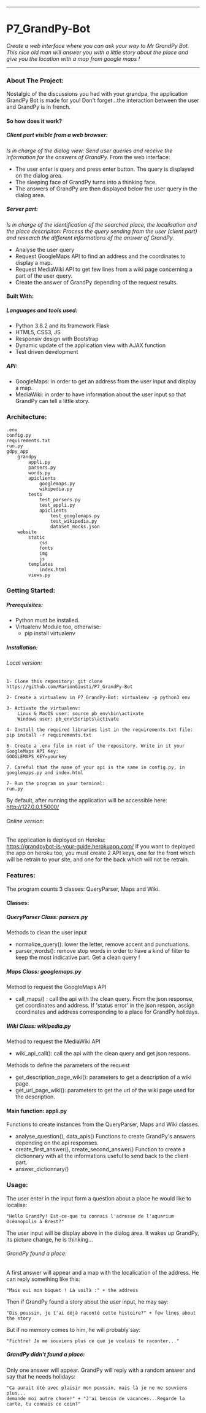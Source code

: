 ****************************************************************************************************************
# P7_GrandPy-Bot
*Create a web interface where you can ask your way to Mr GrandPy Bot. This nice old man will answer you with a little story about the place and give you the location with a map from google maps !*
*****************************************************************************************************************

### About The Project:
Nostalgic of the discussions you had with your grandpa, the application GrandPy Bot is made for you! Don't forget...the interaction between the user and GrandPy is in french.

#### So how does it work?
##### Client part *visible from a web browser*:
*Is in charge of the dialog view:
Send user queries and receive the information for the answers of GrandPy.*
From the web interface: 
- The user enter is query and press enter button. The query is displayed on the dialog area.
- The sleeping face of GrandPy turns into a thinking face.
- The answers of GrandPy are then displayed below the user query in the dialog area.

##### Server part:
*Is in charge of the identification of the searched place, the localisation and the place descripiton:
Process the query sending from the user (client part) and research the different informations of the answer of GrandPy.*
- Analyse the user query
- Request GoogleMaps API to find an address and the coordinates to display a map.
- Request MediaWiki API to get few lines from a wiki page concerning a part of the user query.
- Create the answer of GrandPy depending of the request results.

#### Built With:
##### Languages and tools used:
- Python 3.8.2 and its framework Flask
- HTML5, CSS3, JS
- Responsiv design with Bootstrap
- Dynamic update of the application view with AJAX function
- Test driven development
##### API:
- GoogleMaps: in order to get an address from the user input and display a map.
- MediaWiki: in order to have information about the user input so that GrandPy can tell a little story.

### Architecture:
	.env
	config.py
	requirements.txt
	run.py
	gdpy_app
	 	grandpy
			appli.py
			parsers.py
			words.py
			apiclients
				googlemaps.py
				wikipedia.py
			tests
				test_parsers.py
				test_appli.py
				apiclients
					test_googlemaps.py
					test_wikipedia.py
					dataSet_mocks.json
		website
			static
				css
				fonts
				img
				js
			templates
				index.html
			views.py


### Getting Started:
##### Prerequisites:
- Python must be installed.
- Virtualenv Module too, otherwise:
	* pip install virtualenv

##### Installation:
###### Local version:
	1- Clone this repository: git clone https://github.com/MarionGiusti/P7_GrandPy-Bot

	2- Create a virtualenv in P7_GrandPy-Bot: virtualenv -p python3 env

	3- Activate the virtualenv:
		Linux & MacOS user: source pb_env\bin\activate
		Windows user: pb_env\Scripts\activate

	4- Install the required libraries list in the requirements.txt file: pip install -r requirements.txt

	6- Create a .env file in root of the repository. Write in it your GoogleMaps API Key:
	GOOGLEMAPS_KEY=yourkey

	7. Careful that the name of your api is the same in config.py, in googlemaps.py and index.html 

	7- Run the program on your terminal:
	run.py

By default, after running the application will be accessible here: http://127.0.0.1:5000/

###### Online version:
The application is deployed on Heroku:  
https://grandpybot-is-your-guide.herokuapp.com/
If you want to deployed the app on heroku too, you must create 2 API keys, one for the front which will be retrain to your site, and one for the back which will not be retrain.

### Features:
The program counts 3 classes: QueryParser, Maps and Wiki.
#### Classes:
##### QueryParser Class: parsers.py
Methods to clean the user input
- normalize_query(): lower the letter, remove accent and punctuations.
- parser_words(): remove stop words in order to have a kind of filter to keep the most indicative part.
Get a clean query !

##### Maps Class: googlemaps.py
Method to request the GoogleMaps API
- call_maps() : call the api with the clean query. From the json response, get coordinates and address. If 'status error' in the json respon, assign coordinates and address corresponding to a place for GrandPy holidays.

##### Wiki Class: wikipedia.py
Method to request the MediaWiki API
- wiki_api_call(): call the api with the clean query and get json respons.

Methods to define the parameters of the request
- get_description_page_wiki(): parameters to get a description of a wiki page.
- get_url_page_wiki(): parameters to get the url of the wiki page used for the description.

#### Main function: appli.py
Functions to create instances from the QueryParser, Maps and Wiki classes.
- analyse_question(), data_apis()
Functions to create GrandPy's answers depending on the api responses.
- create_first_answer(), create_second_answer()
Function to create a dictionnary with all the informations useful to send back to the client part.
- answer_dictionnary()

### Usage:
The user enter in the input form a question about a place he would like to localise:  

	"Hello GrandPy! Est-ce-que tu connais l'adresse de l'aquarium Océanopolis à Brest?"
The user input will be display above in the dialog area.
It wakes up GrandPy, its picture change, he is thinking...

###### GrandPy found a place:
A first answer will appear and a map with the localication of the address. He can reply something like this:  

	"Mais oui mon biquet ! Là voilà :" + the address
Then if GrandPy found a story about the user input, he may say:
	
	"Dis poussin, je t'ai déjà raconté cette histoire?" + few lines about the story  
But if no memory comes to him, he will probably say:  

	"Fichtre! Je me souviens plus ce que je voulais te raconter..."

##### GrandPy didn't found a place:
Only one answer will appear. GrandPy will reply with a random answer and say that he needs holidays:  

	"Ca aurait été avec plaisir mon poussin, mais là je ne me souviens plus...  
	demande moi autre chose!" + "J'ai besoin de vacances...Regarde la carte, tu connais ce coin?"
